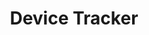 ---
title: Device Tracker
img: /images/products/ppc.png
layout: list-mx.html
menu:
  title: Device Tracker
  items:
    - title: About
      url: /devicetracker/1-0/guide/about
    - title: Install & Setup
      url: /devicetracker/1-0/guide/setup
    - title: Admin View
      url: /devicetracker/1-0/guide/admin
    - title: Battery Management
      url: /devicetracker/1-0/guide/mgmt
    - title: EOL Management
      url: /devicetracker/1-0/guide/eol
    - title: Configuration
      url: /devicetracker/1-0/guide/config
    - icon: fa fa-search
      url: /devicetracker/1-0/search
product: Device Tracker
productversion: '1.0'
---